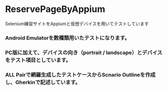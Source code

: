 # ReservePageByAppium
Selenium練習サイトをAppiumと仮想デバイスを用いてテストしています
### Android Emulatorを数種類用いたテストになります。
### PC版に加えて、デバイスの向き（portrait / landscape）とデバイスをテスト項目としています。
### ALL Pairで網羅生成したテストケースからScnario Outlineを作成し、Gherkinで記述しています。
